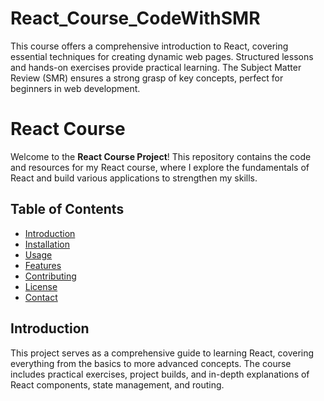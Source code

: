 # React_Course_CodeWithSMR
This course offers a comprehensive introduction to React, covering essential techniques for creating dynamic web pages. Structured lessons and hands-on exercises provide practical learning. The Subject Matter Review (SMR) ensures a strong grasp of key concepts, perfect for beginners in web development.


# React Course

Welcome to the **React Course Project**! This repository contains the code and resources for my React course, where I explore the fundamentals of React and build various applications to strengthen my skills.

## Table of Contents

- [Introduction](#introduction)
- [Installation](#installation)
- [Usage](#usage)
- [Features](#features)
- [Contributing](#contributing)
- [License](#license)
- [Contact](#contact)

## Introduction

This project serves as a comprehensive guide to learning React, covering everything from the basics to more advanced concepts. The course includes practical exercises, project builds, and in-depth explanations of React components, state management, and routing.
